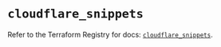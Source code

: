 # `cloudflare_snippets`

Refer to the Terraform Registry for docs: [`cloudflare_snippets`](https://registry.terraform.io/providers/cloudflare/cloudflare/5.4.0/docs/resources/snippets).
